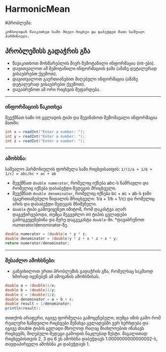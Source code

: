 # HarmonicMean 

#პრობლემა: 
```
კონსოლიდან წაიკითხეთ სამი მთელი რიცხვი და დაბეჭდეთ მათი საშუალო ჰარმონიული.
```


## პრობლემისს გადაჭრის გზა

* წავიკითხოთ მოხმარებლის მიერ შემოტანილი ინფორმაცია (int-ები).
* დავითვალოთ ამ შემოტანილი ინფორმაციის ჯამი (ამაზე დეტალურად ვისაუბრებთ ქვემოთ).
* დავითვალოთ გაერთიანებით მიღებული ინფორმაცია (ამაზე დეტალურად ვისაუბრებთ ქვემოთ).
* დავაბრუნოთ ამ ორი რიცხვის შეფარდება.


---

### ინფორმაციის წაკითხვა 

შევქმნათ სამი int ცვლადის ტიპი და შევინახოთ შემომავალი ინფორმაცია მათში:

```java 
int x = readInt("Enter a number: ");
int y = readInt("Enter a number: ");
int z = readInt("Enter a number: ");
```
---

### ამოხსნა:

საშუალო ჰარმონიულის ფორმულა სამი რიცხვისათვის: `1/(1/a + 1/b + 1/c) = abc/bc + ac + ab`

* შევქმნათ `double numerator`, რომელიც იქნება a*b*c-ს ნამრავლი და რომელიც იქნება დასაბეჭდი შედეგის მრიცხველი.
* შევქმნათ  	`double denominator`, რომელიც იქნება bc + ac + ab-ს ჯამი (გაერთიანებული წიდალის მრიცხველი: 1/a + 1/b + 1/c) და რომელიც არის და დასაბეჭდი შედეგის მნიშვნელი.
* `double` ტიპი გამოვიყენეთ იმიტომ, რომ დაკასტვა აღარ დაგვჭირვებოდა,  თუმცა შეგვეძლო int ტიპის ცვლადები გამოგვეყენებინა და მერე  დაგვეკასტა `double`-ში.
*დავაბრუნოთ numerator/denominator-ზე.

 ```java
double numerator = (double)x * y * z;
double denominator = (double)y * z + x * z + x * y;
return numerator/denominator;    
 ```
 ---

 ### შესაძლო ამოხსნები:

 * განვიხილოთ ერთი პრობლემის გადაჭრის გზა, რომელსაც საკმაოდ ხშირად იყენებენ ამ ამოცანის ამოხსნისას.
```java
double a = (double)1/x;
double b = (double)1/y;
double c = (double)1/z;
double denominator = a + b + c;
double result = 1/denominator;
println(result);   
```
თითქოს არაფერი, იგივე ფორმულაა გამოყენებული, თუმცა იმის გამო რომ რეალური ნამდვილი რიცხვები შენახვა ცვლადებში ვერ ხერხდება და იგივე double ტიპის ცვლადი მხოლოდ რაღაც მიახლოებით ინახავს რიცხვებს, მიღებული შედეგი გამოდის ნაკლებად ზუსტი. მაგალითად რიცხვებისთვის 2, 3 და 6 ეს ამოხსნა დაბეჭდავს 1.0000000000000002-ს, თავდაპირველი ამოხსნა კი დაბეჭდავს 1.

